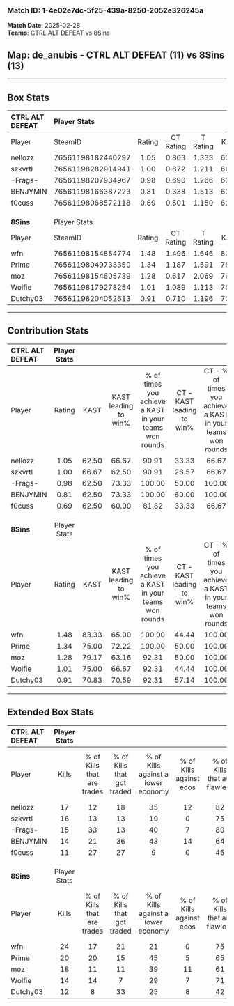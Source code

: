 ### Match ID: 1-4e02e7dc-5f25-439a-8250-2052e326245a  
**Match Date**: 2025-02-28  
**Teams**: CTRL ALT DEFEAT vs 8Sins  

## **Map**: de_anubis - CTRL ALT DEFEAT (11) vs 8Sins (13)  
---  

## Box Stats  

| **CTRL ALT DEFEAT** | Player Stats      |        |           |          |       |      |       |         |        |      |     |
| :- | :- | :-: | :-: | :-: | :-: | :-: | :-: | :-: | :-: | :-: | :-: |
| Player              | SteamID           | Rating | CT Rating | T Rating | KAST  | ADR  | Kills | Assists | Deaths | K/D  | HS% |
| nellozz             | 76561198182440297 |  1.05  |   0.863   |  1.333   | 62.50 | 96.8 |  17   |    7    |   19   | 0.89 | 41  |
| szkvrtl             | 76561198282914941 |  1.00  |   0.872   |  1.211   | 66.67 | 73.8 |  16   |    3    |   17   | 0.94 | 68  |
| -Frags-             | 76561198207934967 |  0.98  |   0.690   |  1.266   | 62.50 | 73.8 |  15   |    4    |   15   | 1.00 | 46  |
| BENJYMIN            | 76561198166387223 |  0.81  |   0.338   |  1.513   | 62.50 | 64.0 |  14   |    2    |   19   | 0.74 |  7  |
| f0cuss              | 76561198068572118 |  0.69  |   0.501   |  1.150   | 62.50 | 51.3 |  11   |    3    |   18   | 0.61 | 81  |
|                     |                   |        |           |          |       |      |       |         |        |      |     |
|                     |                   |        |           |          |       |      |       |         |        |      |     |
|                     |                   |        |           |          |       |      |       |         |        |      |     |
| **8Sins**           | Player Stats      |        |           |          |       |      |       |         |        |      |     |
| Player              | SteamID           | Rating | CT Rating | T Rating | KAST  | ADR  | Kills | Assists | Deaths | K/D  | HS% |
| wfn                 | 76561198154854774 |  1.48  |   1.496   |  1.646   | 83.33 | 94.9 |  24   |    5    |   17   | 1.41 | 25  |
| Prime               | 76561198049733350 |  1.34  |   1.187   |  1.591   | 75.00 | 82.2 |  20   |    4    |   12   | 1.67 | 60  |
| moz                 | 76561198154605739 |  1.28  |   0.617   |  2.069   | 79.17 | 77.6 |  18   |    7    |   13   | 1.38 | 77  |
| Wolfie              | 76561198179278254 |  1.01  |   1.089   |  1.113   | 75.00 | 72.9 |  14   |    5    |   16   | 0.88 | 28  |
| Dutchy03            | 76561198204052613 |  0.91  |   0.710   |  1.196   | 70.83 | 63.8 |  12   |    6    |   15   | 0.80 | 50  |
---  

## Contribution Stats  

| **CTRL ALT DEFEAT** | Player Stats |       |                      |                                                        |                           |                                                             |                          |                                                            |
| :- | :-: | :-: | :-: | :-: | :-: | :-: | :-: | :-: |
| Player              |    Rating    | KAST  | KAST leading to win% | % of times you achieve a KAST in your teams won rounds | CT - KAST leading to win% | CT - % of times you achieve a KAST in your teams won rounds | T - KAST leading to win% | T - % of times you achieve a KAST in your teams won rounds |
| nellozz             |     1.05     | 62.50 |        66.67         |                         90.91                          |           33.33           |                            66.67                            |          88.89           |                           100.00                           |
| szkvrtl             |     1.00     | 66.67 |        62.50         |                         90.91                          |           28.57           |                            66.67                            |          88.89           |                           100.00                           |
| -Frags-             |     0.98     | 62.50 |        73.33         |                         100.00                         |           50.00           |                           100.00                            |          88.89           |                           100.00                           |
| BENJYMIN            |     0.81     | 62.50 |        73.33         |                         100.00                         |           60.00           |                           100.00                            |          80.00           |                           100.00                           |
| f0cuss              |     0.69     | 62.50 |        60.00         |                         81.82                          |           33.33           |                            66.67                            |          77.78           |                           87.50                            |
|                     |              |       |                      |                                                        |                           |                                                             |                          |                                                            |
|                     |              |       |                      |                                                        |                           |                                                             |                          |                                                            |
|                     |              |       |                      |                                                        |                           |                                                             |                          |                                                            |
| **8Sins**           | Player Stats |       |                      |                                                        |                           |                                                             |                          |                                                            |
| Player              |    Rating    | KAST  | KAST leading to win% | % of times you achieve a KAST in your teams won rounds | CT - KAST leading to win% | CT - % of times you achieve a KAST in your teams won rounds | T - KAST leading to win% | T - % of times you achieve a KAST in your teams won rounds |
| wfn                 |     1.48     | 83.33 |        65.00         |                         100.00                         |           44.44           |                           100.00                            |          81.82           |                           100.00                           |
| Prime               |     1.34     | 75.00 |        72.22         |                         100.00                         |           50.00           |                           100.00                            |          90.00           |                           100.00                           |
| moz                 |     1.28     | 79.17 |        63.16         |                         92.31                          |           50.00           |                           100.00                            |          72.73           |                           88.89                            |
| Wolfie              |     1.01     | 75.00 |        66.67         |                         92.31                          |           44.44           |                           100.00                            |          88.89           |                           88.89                            |
| Dutchy03            |     0.91     | 70.83 |        70.59         |                         92.31                          |           57.14           |                           100.00                            |          80.00           |                           88.89                            |
---  

## Extended Box Stats  

| **CTRL ALT DEFEAT** | Player Stats |                            |                            |                                    |                         |                              |                                 |        |                             |                                     |                          |                               |                            |
| :- | :-: | :-: | :-: | :-: | :-: | :-: | :-: | :-: | :-: | :-: | :-: | :-: | :-: |
| Player              |    Kills     | % of Kills that are trades | % of Kills that got traded | % of Kills against a lower economy | % of Kills against ecos | % of Kills that are flawless | % of Kills that are close duels | Deaths | % of Deaths that get traded | % of Deaths against a lower economy | % of Deaths against ecos | % of Deaths that are flawless | % of Deaths that are close |
| nellozz             |      17      |             12             |             18             |                 35                 |           12            |              82              |                0                |   19   |             11              |                 16                  |            5             |              37               |             11             |
| szkvrtl             |      16      |             13             |             13             |                 19                 |            0            |              75              |                6                |   17   |             12              |                  6                  |            0             |              59               |             18             |
| -Frags-             |      15      |             33             |             13             |                 40                 |            7            |              80              |                7                |   15   |              0              |                 13                  |            0             |              67               |             13             |
| BENJYMIN            |      14      |             21             |             36             |                 43                 |           14            |              64              |               14                |   19   |             26              |                 11                  |            5             |              84               |             5              |
| f0cuss              |      11      |             27             |             27             |                 9                  |            0            |              45              |                9                |   18   |             33              |                 22                  |            0             |              78               |             6              |
|                     |              |                            |                            |                                    |                         |                              |                                 |        |                             |                                     |                          |                               |                            |
|                     |              |                            |                            |                                    |                         |                              |                                 |        |                             |                                     |                          |                               |                            |
|                     |              |                            |                            |                                    |                         |                              |                                 |        |                             |                                     |                          |                               |                            |
| **8Sins**           | Player Stats |                            |                            |                                    |                         |                              |                                 |        |                             |                                     |                          |                               |                            |
| Player              |    Kills     | % of Kills that are trades | % of Kills that got traded | % of Kills against a lower economy | % of Kills against ecos | % of Kills that are flawless | % of Kills that are close duels | Deaths | % of Deaths that get traded | % of Deaths against a lower economy | % of Deaths against ecos | % of Deaths that are flawless | % of Deaths that are close |
| wfn                 |      24      |             17             |             21             |                 21                 |            0            |              75              |                4                |   17   |             24              |                 24                  |            0             |              88               |             0              |
| Prime               |      20      |             20             |             15             |                 45                 |            5            |              65              |               10                |   12   |             17              |                  0                  |            0             |              75               |             8              |
| moz                 |      18      |             11             |             11             |                 39                 |           11            |              61              |               17                |   13   |             23              |                  8                  |            0             |              77               |             8              |
| Wolfie              |      14      |             14             |             7              |                 29                 |            7            |              71              |               14                |   16   |             25              |                 13                  |            0             |              69               |             6              |
| Dutchy03            |      12      |             8              |             33             |                 25                 |            8            |              42              |                8                |   15   |             13              |                 13                  |            0             |              47               |             13             |
